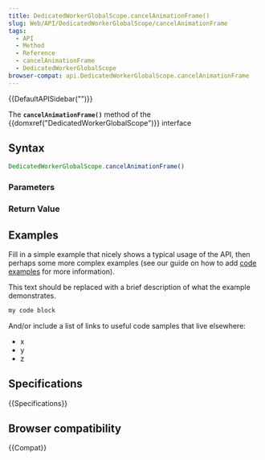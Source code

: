 ```yaml
---
title: DedicatedWorkerGlobalScope.cancelAnimationFrame()
slug: Web/API/DedicatedWorkerGlobalScope/cancelAnimationFrame
tags:
  - API
  - Method
  - Reference
  - cancelAnimationFrame
  - DedicatedWorkerGlobalScope
browser-compat: api.DedicatedWorkerGlobalScope.cancelAnimationFrame
---
```

{{DefaultAPISidebar("")}}

The **`cancelAnimationFrame()`** method of the {{domxref("DedicatedWorkerGlobalScope")}} interface 

## Syntax

```js
DedicatedWorkerGlobalScope.cancelAnimationFrame()
```

### Parameters



### Return Value



## Examples

Fill in a simple example that nicely shows a typical usage of the API, then perhaps some more complex examples (see our guide on how to add [code examples](/en-US/docs/MDN/Contribute/Structures/Code_examples) for more information).

This text should be replaced with a brief description of what the example demonstrates.

```js
my code block
```

And/or include a list of links to useful code samples that live elsewhere:

*   x
*   y
*   z

## Specifications

{{Specifications}}

## Browser compatibility

{{Compat}}

